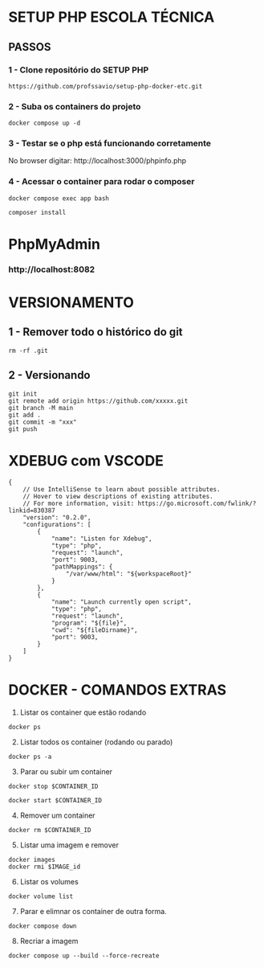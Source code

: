 # SETUP PHP ESCOLA TÉCNICA

## PASSOS

### 1 - Clone repositório do SETUP PHP

```
https://github.com/profssavio/setup-php-docker-etc.git
```

### 2 - Suba os containers do projeto

```
docker compose up -d
```

### 3 - Testar se o php está funcionando corretamente

No browser digitar: http://localhost:3000/phpinfo.php


### 4 - Acessar o container para rodar o composer

```
docker compose exec app bash
```

```
composer install
```

# PhpMyAdmin

### http://localhost:8082

# VERSIONAMENTO

## 1 - Remover todo o histórico do git

```
rm -rf .git
```

## 2 - Versionando 

```
git init
git remote add origin https://github.com/xxxxx.git
git branch -M main
git add .
git commit -m "xxx"
git push
```

# XDEBUG com VSCODE

```
{
    // Use IntelliSense to learn about possible attributes.
    // Hover to view descriptions of existing attributes.
    // For more information, visit: https://go.microsoft.com/fwlink/?linkid=830387
    "version": "0.2.0",
    "configurations": [
        {
            "name": "Listen for Xdebug",
            "type": "php",
            "request": "launch",
            "port": 9003,
            "pathMappings": {
                "/var/www/html": "${workspaceRoot}"
            }
        },
        {
            "name": "Launch currently open script",
            "type": "php",
            "request": "launch",
            "program": "${file}",
            "cwd": "${fileDirname}",
            "port": 9003,
        }
    ]
}
```
# DOCKER - COMANDOS EXTRAS

1. Listar os container que estão rodando

```
docker ps 
```

2. Listar todos os container (rodando ou parado)

```
docker ps -a
```

3. Parar ou subir um container

```
docker stop $CONTAINER_ID

docker start $CONTAINER_ID
```

4. Remover um container 

```
docker rm $CONTAINER_ID
```

5. Listar uma imagem e remover

```
docker images
docker rmi $IMAGE_id
```

6. Listar os volumes

```
docker volume list
```

7. Parar e elimnar os container de outra forma.

```
docker compose down
```

8. Recriar a imagem

```
docker compose up --build --force-recreate
```
